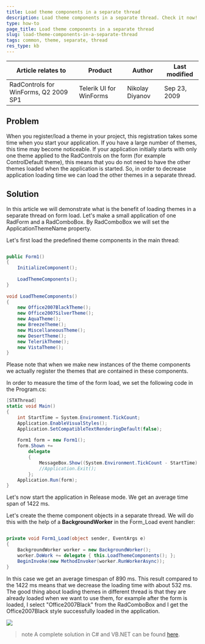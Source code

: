 ```yaml
---
title: Load theme components in a separate thread
description: Load theme components in a separate thread. Check it now!
type: how-to
page_title: Load theme components in a separate thread
slug: load-theme-components-in-a-separate-thread
tags: common, theme, separate, thread
res_type: kb
---
```


|Article relates to|Product|Author|Last modified|  
|----|----|----|----|
|RadControls for WinForms, Q2 2009 SP1|Telerik UI for WinForms|Nikolay Diyanov|Sep 23, 2009| 
 
## Problem  
   
When you register/load a theme in your project, this registration takes some time when you start your application. If you have a large number of themes, this time may become noticeable. If your application initially starts with only one theme applied to the RadControls on the form (for example ControlDefault theme), this means that you do not need to have the other themes loaded when the application is started. So, in order to decrease application loading time we can load the other themes in a separate thread.  
   
## Solution 
   
In this article we will demonstrate what is the benefit of loading themes in a separate thread on form load. Let's make a small application of one RadForm and a RadComboBox. By RadComboBox we will set the ApplicationThemeName property.  
   
Let's first load the predefined theme components in the main thread:   
 
````C#

public Form1()  
{  
    InitializeComponent();  
     
    LoadThemeComponents();           
}  
 
void LoadThemeComponents()  
{  
    new Office2007BlackTheme();  
    new Office2007SilverTheme();  
    new AquaTheme();  
    new BreezeTheme();  
    new MiscellaneousTheme();  
    new DesertTheme();  
    new TelerikTheme();  
    new VistaTheme();  
} 

````
   
Please note that when we make new instances of the theme components we actually register the themes that are contained in these components.  
   
In order to measure the time of the form load, we set  the following code in the Program.cs:  
 
````C#
[STAThread]  
static void Main()  
{  
    int StartTime = System.Environment.TickCount;  
    Application.EnableVisualStyles();  
    Application.SetCompatibleTextRenderingDefault(false);  
 
    Form1 form = new Form1();  
    form.Shown +=  
        delegate 
        {  
            MessageBox.Show((System.Environment.TickCount - StartTime).ToString());  
            //Application.Exit();  
        };  
    Application.Run(form);  
} 

````
 
Let's now start the application in Release mode. We get an average time span of 1422 ms.   
   
Let's create the theme component objects in a separate thread. We will do this with the help of a **BackgroundWorker** in the Form\_Load event handler:  
 
````C#

private void Form1_Load(object sender, EventArgs e)  
{  
    BackgroundWorker worker = new BackgroundWorker();  
    worker.DoWork += delegate { this.LoadThemeComponents(); };  
    BeginInvoke(new MethodInvoker(worker.RunWorkerAsync));  
}

````
 
In this case we get an average timespan of 890 ms. This result compared to the 1422 ms means that we decrease the loading time with about 532 ms. The good thing about loading themes in different thread is that they are already loaded when we want to use them, for example after the form is loaded, I select "Office2007Black" from the RadComboBox and I get the Office2007Black style successfully loaded in the application.  
   
 
![](/Images/office2007blackthemeloaded.png)
   
>note A complete solution in C# and VB.NET can be found [here](https://github.com/telerik/winforms-sdk/tree/master/ThemeLoader).  




